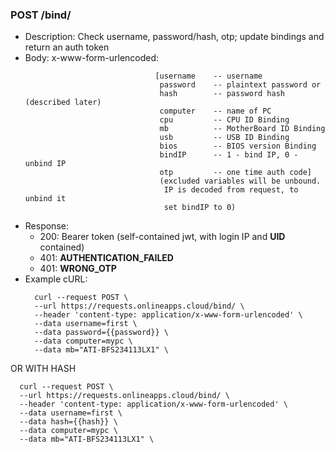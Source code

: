 ### POST /bind/ 
* Description: Check username, password/hash, otp; update bindings and return an auth token
* Body: x-www-form-urlencoded: 
  ```
                               [username    -- username
                                password    -- plaintext password or
                                hash        -- password hash (described later)
                                computer    -- name of PC
                                cpu         -- CPU ID Binding
                                mb          -- MotherBoard ID Binding
                                usb         -- USB ID Binding
                                bios        -- BIOS version Binding
                                bindIP      -- 1 - bind IP, 0 - unbind IP
                                otp         -- one time auth code]
                                (excluded variables will be unbound.
                                 IP is decoded from request, to unbind it 
                                 set bindIP to 0)

* Response:
    * 200: Bearer token (self-contained jwt, with login IP and **UID** contained)
    * 401: **AUTHENTICATION_FAILED**
    * 401: **WRONG_OTP**
* Example cURL:
  ```
    curl --request POST \
    --url https://requests.onlineapps.cloud/bind/ \
    --header 'content-type: application/x-www-form-urlencoded' \
    --data username=first \
    --data password={{password}} \
    --data computer=mypc \
    --data mb="ATI-BFS234113LX1" \
  ```
OR WITH HASH
  ```  
    curl --request POST \
    --url https://requests.onlineapps.cloud/bind/ \
    --header 'content-type: application/x-www-form-urlencoded' \
    --data username=first \
    --data hash={{hash}} \
    --data computer=mypc \
    --data mb="ATI-BFS234113LX1" \

